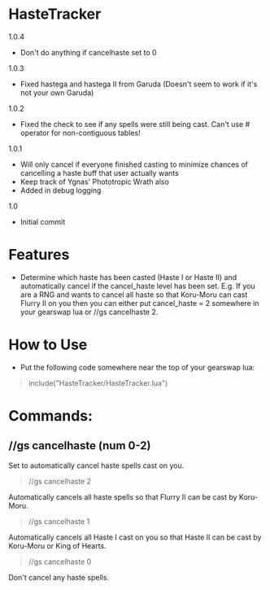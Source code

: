 # HasteTracker
1.0.4
- Don't do anything if cancelhaste set to 0

1.0.3
- Fixed hastega and hastega II from Garuda (Doesn't seem to work if it's not your own Garuda)

1.0.2
- Fixed the check to see if any spells were still being cast. Can't use # operator for non-contiguous tables! 

1.0.1
- Will only cancel if everyone finished casting to minimize chances of cancelling a haste buff that user actually wants
- Keep track of Ygnas' Phototropic Wrath also
- Added in debug logging

1.0
- Initial commit

# Features

- Determine which haste has been casted (Haste I or Haste II) and automatically cancel if the cancel_haste level has been set. E.g. If you are a RNG and wants to cancel all haste so that Koru-Moru can cast Flurry II on you then you can either put cancel_haste = 2 somewhere in your gearswap lua or //gs cancelhaste 2. 

# How to Use

- Put the following code somewhere near the top of your gearswap lua:
> include("HasteTracker/HasteTracker.lua")

# Commands:

## //gs cancelhaste (num 0-2)

Set to automatically cancel haste spells cast on you.

> //gs cancelhaste 2

Automatically cancels all haste spells so that Flurry II can be cast by Koru-Moru.

> //gs cancelhaste 1

Automatically cancels all Haste I cast on you so that Haste II can be cast by Koru-Moru or King of Hearts.

> //gs cancelhaste 0

Don't cancel any haste spells.



